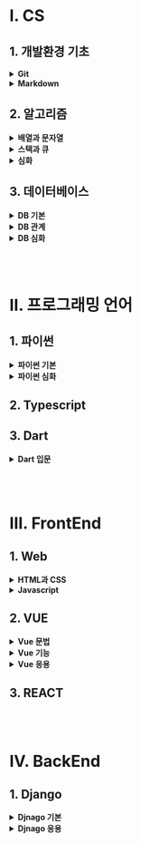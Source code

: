 # Ⅰ. CS

## <b>1. 개발환경 기초</b>
<details>
  <summary><b>Git</b></summary>
  <div markdown="1">
    <h6><a href="./Git/Git.md">Git</a></h6>
    <h6><a href="./Git/Undoing.md">Git Undoing</a></h6>
    <h6><a href="./Git/Reset.md">Git Reset</a></h6>
  </div>
</details>
<details>
  <summary><b>Markdown</b></summary>
  <div markdown="1">
    <h6><a href="./Markdown">Markdown 기초</a></h6>
  </div>
</details>

## <b>2. 알고리즘</b>
<details>
  <summary><b>배열과 문자열</b></summary>
  <div markdown="1">
    <h6><a href="./Algorithms/Array1.md">배열 1</a></h6>
    <h6><a href="./Algorithms/Array2.md">배열 2</a></h6>
    <h6><a href="./Algorithms/String.md">문자열</a></h6>
  </div>
</details>
<details>
  <summary><b>스택과 큐</b></summary>
  <div markdown="1">
    <h6><a href="./Algorithms/Stack1.md">스택 1</a></h6>
    <h6><a href="./Algorithms/Stack2.md">스택 2</a></h6>
    <h6><a href="./Algorithms/Queue.md">큐</a></h6>
  </div>
</details>
<details>
  <summary><b>심화</b></summary>
  <div markdown="1">
    <h6><a href="./Algorithms/Tree.md">트리</a></h6>
    <h6><a href="./Algorithms/APS응용.md">APS 응용</a></h6>
  </div>
</details>

## <b>3. 데이터베이스</b>
<details>
  <summary><b>DB 기본</b></summary>
  <div markdown="1">
    <h6><a href="./DB/데이터베이스시작하기.md">Database 시작</a></h6>
    <h6><a href="./DB/데이터베이스조작과모델링.md">조작과 모델링</a></h6>
  </div>
</details>
<details>
  <summary><b>DB 관계</b></summary>
  <div markdown="1">
    <h6><a href="./DB/데이터베이스관계1.md">관계 (1:N)</a></h6>
    <h6><a href="./DB/데이터베이스관계2.md">관계 (M:N)</a></h6>
  </div>
</details>
<details>
  <summary><b>DB 심화</b></summary>
  <div markdown="1">
    <h6><a href="./DB/데이터베이스추가내용.md">추가 내용</a></h6>
  </div>
</details>

<br><br>

# Ⅱ. 프로그래밍 언어

## <b>1. 파이썬</b>
<details>
  <summary><b>파이썬 기본</b></summary>
  <div markdown="1">
    <h6><a href="./Python/230116.ipynb">python 기초</a></h6>
    <h6><a href="./Python/230117.ipynb">python 제어문</a></h6>
    <h6><a href="./Python/230118.ipynb">python 함수</a></h6>
    <h6><a href="./Python/230119.ipynb">python 함수 응용</a></h6>
  </div>
</details>
<details>
  <summary><b>파이썬 심화</b></summary>
  <div markdown="1">
    <h6><a href="./Python/230125.ipynb">데이터 구조 1</a></h6>
    <h6><a href="./Python/230126.ipynb">데이터 구조 2</a></h6>
    <h6><a href="./Python/230130.ipynb">객체 지향 프로그래밍</a></h6>
    <h6><a href="./Python/230131.ipynb">OOP와 예외 처리</a></h6>
  </div>
</details>

## <b>2. Typescript</b> 

## <b>3. Dart</b>
<details>
  <summary><b>Dart 입문</b></summary>
  <div markdown="1">
    <h6><a href="./Dart/basic_syntax.md">기초 문법</a></h6>
    <h6><a href="./Dart/collection.md">컬렉션</a></h6>
    <h6><a href="./Dart/operator.md">연산자</a></h6>
    <h6><a href="./Dart/control_statements.md">제어문</a></h6>
    <h6><a href="./Dart/function_lambda.md">함수</a></h6>
    <h6><a href="./Dart/try_catch.md">예외 처리</a></h6>
  </div>
</details>

<br><br>

# Ⅲ. FrontEnd

## <b>1. Web</b>
<details>
  <summary><b>HTML과 CSS</b></summary>
  <div markdown="1">
    <h6><a href="./Web/Html_Css.md">Html와 CSS 기초</a></h6>
    <h6><a href="./Web/CSS.md">CSS</a></h6>
    <h6><a href="./Web/CSS_Layout.md">CSS Layout</a></h6>
    <h6><a href="./Web/bootstrap.md">반응형웹과 부트스트랩</a></h6>
  </div>
</details>
<details>
  <summary><b>Javascript</b></summary>
  <div markdown="1">
    <h6><a href="./Javascript/자료형과제어문.md">자료형과 제어문</a></h6>
    <h6><a href="./Javascript/배열과객체.md.md">배열과 객체</a></h6>
    <h6><a href="./Javascript/DOM.md">DOM 조작</a></h6>
    <h6><a href="./Javascript/이벤트.md">CSS Layout</a></h6>
    <h6><a href="./Javascript/비동기처리.md">비동기 처리</a></h6>
    <h6><a href="./Javascript/AJAX.md">AJAX</a></h6>
  </div>
</details>

## <b>2. VUE</b>
<details>
  <summary><b>Vue 문법</b></summary>
  <div markdown="1">
    <h6><a href="./Vue/vue기초문법.md">Vue 기초 문법</a></h6>
    <h6><a href="./Vue/vue심화문법.md">Vue 심화 문법</a></h6>
  </div>
</details>
<details>
  <summary><b>Vue 기능</b></summary>
  <div markdown="1">
    <h6><a href="./Vue/vueCLI.md">Vue CLI</a></h6>
    <h6><a href="./Vue/vue데이터통신.md">Vue 데이터 통신</a></h6>
    <h6><a href="./Vue/vue상태통신.md">Vue 상태 관리</a></h6>
    <h6><a href="./Vue/vueAdvanced.md">Vue Advanced</a></h6>
    <h6><a href="./Vue/vueRouter.md">Vue Router</a></h6>
  </div>
</details>
<details>
  <summary><b>Vue 응용</b></summary>
  <div markdown="1">
    <h6><a href="./Vue/vueWithDRF.md">Vue With CLI</a></h6>
    <h6><a href="./Vue/vue라이프사이클훅.md">Vue 라이프사이클훅</a></h6>
    <h6><a href="./Vue/vueAuth.md">Vue Auth</a></h6>
  </div>
</details>

## <b>3. REACT</b>

<br><br>

# Ⅳ. BackEnd

## <b>1. Django</b>
<details>
  <summary><b>Djnago 기본</b></summary>
  <div markdown="1">
    <h6><a href="./Django/Start_Framework.md">프레임워크의 시작</a></h6>
    <h6><a href="./Django/MTV_CRUD.md">MTV와 CRUD</a></h6>
    <h6><a href="./Django/HTTP_Mthod.md">HTTP Method</a></h6>
    <h6><a href="./Django/Model_ORM.md">Model과 ORM</a></h6>
    <h6><a href="./Django/Static_Media.md">Static Media</a></h6>
  </div>
</details>
<details>
  <summary><b>Djnago 응용</b></summary>
  <div markdown="1">
    <h6><a href="./Django/Auth1.md">Start Authentication</a></h6>
    <h6><a href="./Django/Auth2.md">Use Authentication</a></h6>
    <h6><a href="./Django/REST_API.md">REST API</a></h6>
    <h6><a href="./Django/Backend_Framework.md">Backend Framework</a></h6>
  </div>
</details>